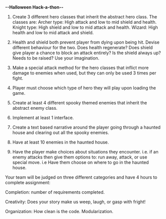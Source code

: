 **-****-****Halloween Hack-a-thon****-****-**
1. Create 3 different hero classes that inherit the abstract hero class. The classes are:
    Archer type: High attack and low to mid shield and health. 
    Knight type: High shield and low to mid attack and health. 
    Wizard: High health and low to mid attack and shield.

2. Health and shield both prevent player from dying upon being hit. Devise different behaviour for the two. Does health regenerate? Does shield give player a chance to block an attack entirely? Is the shield always up? Needs to be raised? Use your imagination.

3. Make a special attack method for the hero classes that inflict more damage to enemies when used, but they can only be used 3 times per fight.

4. Player must choose which type of hero they will play upon loading the game.

5. Create at least 4 different spooky themed enemies that inherit the abstract enemy class.

6. Implement at least 1 interface.

7. Create a text based narrative around the player going through a haunted house and clearing out all the spooky enemies.

8. Have at least 10 enemies in the haunted house.

9. Have the player make choices about situations they encounter. i.e. if an enemy attacks then give them options to: run away, attack, or use special move. i.e Have them choose on where to go in the haunted house.


Your team will be judged on three different categories and have 4 hours to complete assignment:

Completion:
    number of requirements completed.

Creativity:
    Does your story make us weep, laugh, or gasp with fright!

Organization:
    How clean is the code.
    Modularization.